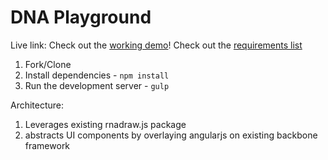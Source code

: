 # DNA Playground
Live link:
Check out the [working demo](https://dna-playground.herokuapp.com/)!
Check out the [requirements list](https://docs.google.com/spreadsheets/d/1oelieCnWLSLd7i0ScsXCZNQC0rOgOlHzG_vPdpYc1Uk/edit?usp=sharing)

1. Fork/Clone
2. Install dependencies - `npm install`
4. Run the development server - `gulp`


Architecture:
1. Leverages existing rnadraw.js package
2. abstracts UI components by overlaying angularjs on existing backbone framework

